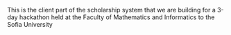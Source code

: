 This is the client part of the scholarship
system that we are building for a 3-day hackathon
held at the Faculty of Mathematics and Informatics
to the Sofia University
